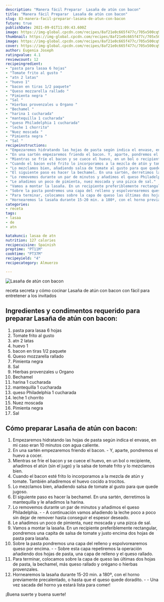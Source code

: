```yaml
---
description: "Manera fácil Preparar  Lasaña de atún con bacon"
title: "Manera fácil Preparar  Lasaña de atún con bacon"
slug: 83-manera-facil-preparar-lasana-de-atun-con-bacon
future: true
publishDate: 2021-09-01T11:09:43.600Z
image: https://img-global.cpcdn.com/recipes/8af21e0c665f477c/705x500cq90/lasana-de-atun-con-bacon-foto-principal.jpg
thumbnail: https://img-global.cpcdn.com/recipes/8af21e0c665f477c/705x500cq90/lasana-de-atun-con-bacon-foto-principal.jpg
image: https://img-global.cpcdn.com/recipes/8af21e0c665f477c/705x500cq90/lasana-de-atun-con-bacon-foto-principal.jpg
cover: https://img-global.cpcdn.com/recipes/8af21e0c665f477c/705x500cq90/lasana-de-atun-con-bacon-foto-principal.jpg
author: Eugenia Joseph
ratingvalue: 4.1
reviewcount: 12
recipeingredient:
- "pasta para lasaa 6 hojas"
- "Tomate frito al gusto "
- "atn 2 latas"
- "huevo 1"
- "bacon en tiras 1/2 paquete"
- "Queso mozzarella rallado "
- "Pimienta negra "
- "Sal "
- "Hierbas provenzales u Organo "
- "Bechamel "
- "harina 1 cucharada"
- "mantequilla 1 cucharada"
- "queso Philadelphia 1 cucharada"
- "leche 1 chorrito"
- "Nuez moscada "
- "Pimienta negra "
- "Sal "
recipeinstructions:
- "Empezaremos hidratando las hojas de pasta según indica el envase, en mi caso eran 10 minutos con agua caliente."
- "En una sartén empezaremos friendo el bacon. Y, aparte, pondremos el huevo a cocer."
- "Mientras se fríe el bacon y se cuece el huevo, en un bol o recipiente, añadimos el atún (sin el jugo) y la salsa de tomate frito y lo mezclamos bien."
- "Cuando el bacon esté frito lo incorporamos a la mezcla de atún y tomate. También añadiremos el huevo cocido a trocitos."
- "Lo mezclamos bien, añadiendo salsa de tomate al gusto para que quede jugoso."
- "El siguiente paso es hacer la bechamel. En una sartén, derretimos la mantequilla y le añadimos la harina."
- "Lo removemos durante un par de minutos y añadimos el queso Philadelphia.   A continuación vamos añadiendo la leche poco a poco sin dejar de remover hasta conseguir el espesor deseado."
- "Le añadimos un poco de pimienta, nuez moscada y una pizca de sal."
- "Vamos a montar la lasaña. En un recipiente preferiblemente rectangular, pondremos una capita de salsa de tomate y justo encima dos hojas de pasta para lasaña."
- "Sobre la pasta pondremos una capa del relleno y espolvorearemos queso por encima.   Sobre esta capa repetiremos la operación añadiendo dos hojas de pasta, una capa de relleno y el queso rallado."
- "Para terminar, colocamos sobre la capa de queso las últimas dos hojas de pasta, la bechamel, más queso rallado y orégano o hierbas provenzales."
- "Hornearemos la lasaña durante 15-20 min. a 180º, con el horno previamente precalentado, o hasta que el queso quede doradito.   Una vez sacada del horno ya estará lista para comer!"
categories:
- receta
tags:
- lasaa
- de
- atn

katakunci: lasaa de atn 
nutrition: 127 calories
recipecuisine: Spainish
preptime: "PT11M"
cooktime: "PT37M"
recipeyield: "4"
recipecategory: Almuerzo

---
```



![Lasaña de atún con bacon](https://img-global.cpcdn.com/recipes/8af21e0c665f477c/705x500cq90/lasana-de-atun-con-bacon-foto-principal.jpg)

receta secreta y cómo cocinar Lasaña de atún con bacon con fácil para entretener a los invitados

<!--inarticleads1-->

## Ingredientes y condimentos requerido para preparar Lasaña de atún con bacon:

1. pasta para lasaa 6 hojas
1. Tomate frito al gusto 
1. atn 2 latas
1. huevo 1
1. bacon en tiras 1/2 paquete
1. Queso mozzarella rallado 
1. Pimienta negra 
1. Sal 
1. Hierbas provenzales u Organo 
1. Bechamel 
1. harina 1 cucharada
1. mantequilla 1 cucharada
1. queso Philadelphia 1 cucharada
1. leche 1 chorrito
1. Nuez moscada 
1. Pimienta negra 
1. Sal 



<!--inarticleads2-->

## Cómo preparar Lasaña de atún con bacon:

1. Empezaremos hidratando las hojas de pasta según indica el envase, en mi caso eran 10 minutos con agua caliente.
1. En una sartén empezaremos friendo el bacon. - Y, aparte, pondremos el huevo a cocer.
1. Mientras se fríe el bacon y se cuece el huevo, en un bol o recipiente, añadimos el atún (sin el jugo) y la salsa de tomate frito y lo mezclamos bien.
1. Cuando el bacon esté frito lo incorporamos a la mezcla de atún y tomate. También añadiremos el huevo cocido a trocitos.
1. Lo mezclamos bien, añadiendo salsa de tomate al gusto para que quede jugoso.
1. El siguiente paso es hacer la bechamel. En una sartén, derretimos la mantequilla y le añadimos la harina.
1. Lo removemos durante un par de minutos y añadimos el queso Philadelphia.  -  - A continuación vamos añadiendo la leche poco a poco sin dejar de remover hasta conseguir el espesor deseado.
1. Le añadimos un poco de pimienta, nuez moscada y una pizca de sal.
1. Vamos a montar la lasaña. En un recipiente preferiblemente rectangular, pondremos una capita de salsa de tomate y justo encima dos hojas de pasta para lasaña.
1. Sobre la pasta pondremos una capa del relleno y espolvorearemos queso por encima.  -  - Sobre esta capa repetiremos la operación añadiendo dos hojas de pasta, una capa de relleno y el queso rallado.
1. Para terminar, colocamos sobre la capa de queso las últimas dos hojas de pasta, la bechamel, más queso rallado y orégano o hierbas provenzales.
1. Hornearemos la lasaña durante 15-20 min. a 180º, con el horno previamente precalentado, o hasta que el queso quede doradito.  -  - Una vez sacada del horno ya estará lista para comer!



¡Buena suerte y buena suerte!


